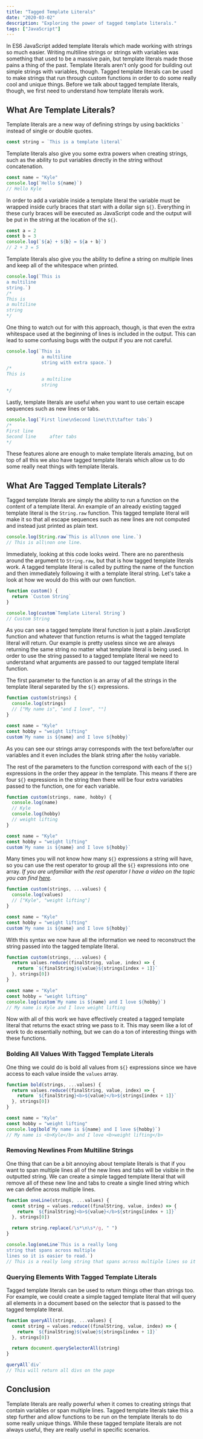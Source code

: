 ```yaml
---
title: "Tagged Template Literals"
date: "2020-03-02"
description: "Exploring the power of tagged template literals."
tags: ["JavaScript"]
---
```


In ES6 JavaScript added template literals which made working with strings so much easier. Writing multiline strings or strings with variables was something that used to be a massive pain, but template literals made those pains a thing of the past. Template literals aren't only good for building out simple strings with variables, though. Tagged template literals can be used to make strings that run through custom functions in order to do some really cool and unique things. Before we talk about tagged template literals, though, we first need to understand how template literals work.

## What Are Template Literals?

Template literals are a new way of defining strings by using backticks `` ` `` instead of single or double quotes.

```js
const string = `This is a template literal`
```

Template literals also give you some extra powers when creating strings, such as the ability to put variables directly in the string without concatenation.

```js
const name = "Kyle"
console.log(`Hello ${name}`)
// Hello Kyle
```

In order to add a variable inside a template literal the variable must be wrapped inside curly braces that start with a dollar sign `${}`. Everything in these curly braces will be executed as JavaScript code and the output will be put in the string at the location of the `${}`.

```js
const a = 2
const b = 3
console.log(`${a} + ${b} = ${a + b}`)
// 2 + 3 = 5
```

Template literals also give you the ability to define a string on multiple lines and keep all of the whitespace when printed.

```js
console.log(`This is
a multiline
string.`)
/*
This is
a multiline
string
*/
```

One thing to watch out for with this approach, though, is that even the extra whitespace used at the beginning of lines is included in the output. This can lead to some confusing bugs with the output if you are not careful.

```js
console.log(`This is
             a multiline
             string with extra space.`)
/*
This is
             a multiline
             string
*/
```

Lastly, template literals are useful when you want to use certain escape sequences such as new lines or tabs.

```js
console.log(`First line\nSecond line\t\t\tafter tabs`)
/*
First line
Second line     after tabs
*/
```

These features alone are enough to make template literals amazing, but on top of all this we also have tagged template literals which allow us to do some really neat things with template literals.

## What Are Tagged Template Literals?

Tagged template literals are simply the ability to run a function on the content of a template literal. An example of an already existing tagged template literal is the `String.raw` function. This tagged template literal will make it so that all escape sequences such as new lines are not computed and instead just printed as plain text.

```js
console.log(String.raw`This is all\non one line.`)
// This is all\non one line.
```

Immediately, looking at this code looks weird. There are no parenthesis around the argument to `String.raw`, but that is how tagged template literals work. A tagged template literal is called by putting the name of the function and then immediately following it with a template literal string. Let's take a look at how we would do this with our own function.

```js
function custom() {
  return `Custom String`
}

console.log(custom`Template Literal String`)
// Custom String
```

As you can see a tagged template literal function is just a plain JavaScript function and whatever that function returns is what the tagged template literal will return. Our example is pretty useless since we are always returning the same string no matter what template literal is being used. In order to use the string passed to a tagged template literal we need to understand what arguments are passed to our tagged template literal function.

The first parameter to the function is an array of all the strings in the template literal separated by the `${}` expressions.

```js
function custom(strings) {
  console.log(strings)
  // ["My name is", "and I love", ""]
}

const name = "Kyle"
const hobby = "weight lifting"
custom`My name is ${name} and I love ${hobby}`
```

As you can see our strings array corresponds with the text before/after our variables and it even includes the blank string after the `hobby` variable.

The rest of the parameters to the function correspond with each of the `${}` expressions in the order they appear in the template. This means if there are four `${}` expressions in the string then there will be four extra variables passed to the function, one for each variable.

```js
function custom(strings, name, hobby) {
  console.log(name)
  // Kyle
  console.log(hobby)
  // weight lifting
}

const name = "Kyle"
const hobby = "weight lifting"
custom`My name is ${name} and I love ${hobby}`
```

Many times you will not know how many `${}` expressions a string will have, so you can use the rest operator to group all the `${}` expressions into one array. _If you are unfamiliar with the rest operator I have a video on the topic you can find [here](https://youtu.be/NIq3qLaHCIs)._

```js
function custom(strings, ...values) {
  console.log(values)
  // ["Kyle", "weight lifting"]
}

const name = "Kyle"
const hobby = "weight lifting"
custom`My name is ${name} and I love ${hobby}`
```

With this syntax we now have all the information we need to reconstruct the string passed into the tagged template literal.

```js
function custom(strings, ...values) {
  return values.reduce((finalString, value, index) => {
    return `${finalString}${value}${strings[index + 1]}`
  }, strings[0])
}

const name = "Kyle"
const hobby = "weight lifting"
console.log(custom`My name is ${name} and I love ${hobby}`)
// My name is Kyle and I love weight lifting
```

Now with all of this work we have effectively created a tagged template literal that returns the exact string we pass to it. This may seem like a lot of work to do essentially nothing, but we can do a ton of interesting things with these functions.

### Bolding All Values With Tagged Template Literals

One thing we could do is bold all values from `${}` expressions since we have access to each value inside the `values` array.

```js
function bold(strings, ...values) {
  return values.reduce((finalString, value, index) => {
    return `${finalString}<b>${value}</b>${strings[index + 1]}`
  }, strings[0])
}

const name = "Kyle"
const hobby = "weight lifting"
console.log(bold`My name is ${name} and I love ${hobby}`)
// My name is <b>Kyle</b> and I love <b>weight lifting</b>
```

### Removing Newlines From Multiline Strings

One thing that can be a bit annoying about template literals is that if you want to span multiple lines all of the new lines and tabs will be visible in the outputted string. We can create a simple tagged template literal that will remove all of these new line and tabs to create a single lined string which we can define across multiple lines.

```js
function oneLine(strings, ...values) {
  const string = values.reduce((finalString, value, index) => {
    return `${finalString}<b>${value}</b>${strings[index + 1]}`
  }, strings[0])

  return string.replace(/\s*\n\s*/g, " ")
}

console.log(oneLine`This is a really long
string that spans across multiple
lines so it is easier to read.`)
// This is a really long string that spans across multiple lines so it is easier to read.
```

### Querying Elements With Tagged Template Literals

Tagged template literals can be used to return things other than strings too. For example, we could create a simple tagged template literal that will query all elements in a document based on the selector that is passed to the tagged template literal.

```js
function queryAll(strings, ...values) {
  const string = values.reduce((finalString, value, index) => {
    return `${finalString}${value}${strings[index + 1]}`
  }, strings[0])

  return document.querySelectorAll(string)
}

queryAll`div`
// This will return all divs on the page
```

## Conclusion

Template literals are really powerful when it comes to creating strings that contain variables or span multiple lines. Tagged template literals take this a step further and allow functions to be run on the template literals to do some really unique things. While these tagged template literals are not always useful, they are really useful in specific scenarios.
